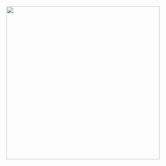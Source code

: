 <img src="https://github.com/estudiomaisum/Mobiliarios_para_primeira_infancia/assets/135167314/1c6ecce4-0502-4af4-b9e5-7d51e8892bd4" width="400px" />
